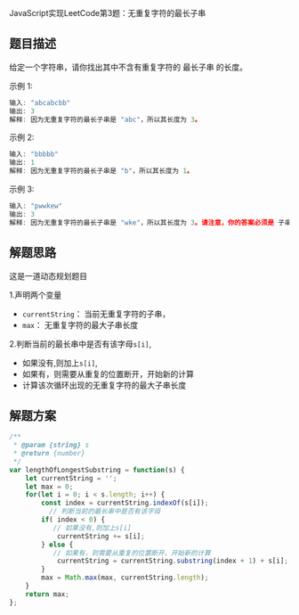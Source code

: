 
JavaScript实现LeetCode第3题：无重复字符的最长子串
## 题目描述
给定一个字符串，请你找出其中不含有重复字符的 最长子串 的长度。

示例 1:
```js
输入: "abcabcbb"
输出: 3 
解释: 因为无重复字符的最长子串是 "abc"，所以其长度为 3。
```
示例 2:
```js
输入: "bbbbb"
输出: 1
解释: 因为无重复字符的最长子串是 "b"，所以其长度为 1。
```
示例 3:
```js
输入: "pwwkew"
输出: 3
解释: 因为无重复字符的最长子串是 "wke"，所以其长度为 3。请注意，你的答案必须是 子串 的长度，"pwke" 是一个子序列，不是子串。
```
## 解题思路
这是一道动态规划题目

1.声明两个变量
- `currentString`： 当前无重复字符的子串，
- `max`： 无重复字符的最大子串长度

2.判断当前的最长串中是否有该字母`s[i]`,
  - 如果没有,则加上`s[i]`,
  - 如果有，则需要从重复的位置断开，开始新的计算
  - 计算该次循环出现的无重复字符的最大子串长度
## 解题方案
```js
/**
 * @param {string} s
 * @return {number}
 */
var lengthOfLongestSubstring = function(s) {
    let currentString = '';
    let max = 0;
    for(let i = 0; i < s.length; i++) {
        const index = currentString.indexOf(s[i]);
          // 判断当前的最长串中是否有该字母
        if( index < 0) { 
           // 如果没有,则加上s[i]
            currentString += s[i];
        } else { 
           // 如果有，则需要从重复的位置断开，开始新的计算
            currentString = currentString.substring(index + 1) + s[i];
        }
        max = Math.max(max, currentString.length);
    }
    return max;
};
```